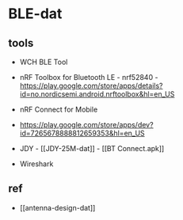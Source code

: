 
# BLE-dat



## tools 

- WCH BLE Tool

- nRF Toolbox for Bluetooth LE - nrf52840 - https://play.google.com/store/apps/details?id=no.nordicsemi.android.nrftoolbox&hl=en_US

- nRF Connect for Mobile

- https://play.google.com/store/apps/dev?id=7265678888812659353&hl=en_US

- JDY - [[JDY-25M-dat]] - [[BT Connect.apk]]

- Wireshark 



## ref 

- [[antenna-design-dat]]